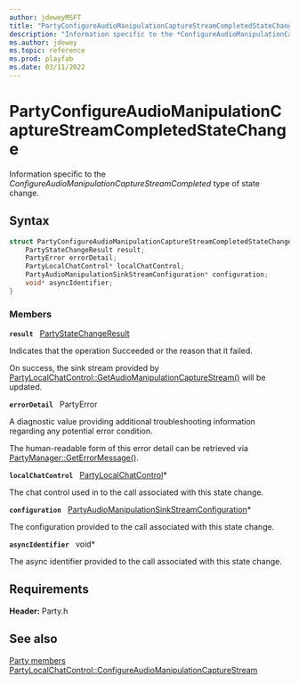 ```yaml
---
author: jdeweyMSFT
title: "PartyConfigureAudioManipulationCaptureStreamCompletedStateChange"
description: "Information specific to the *ConfigureAudioManipulationCaptureStreamCompleted* type of state change."
ms.author: jdewey
ms.topic: reference
ms.prod: playfab
ms.date: 03/11/2022
---
```


# PartyConfigureAudioManipulationCaptureStreamCompletedStateChange  

Information specific to the *ConfigureAudioManipulationCaptureStreamCompleted* type of state change.  

## Syntax  
  
```cpp
struct PartyConfigureAudioManipulationCaptureStreamCompletedStateChange {  
    PartyStateChangeResult result;  
    PartyError errorDetail;  
    PartyLocalChatControl* localChatControl;  
    PartyAudioManipulationSinkStreamConfiguration* configuration;  
    void* asyncIdentifier;  
}  
```
  
### Members  
  
**`result`** &nbsp; [PartyStateChangeResult](../enums/partystatechangeresult.md)  
  
Indicates that the operation Succeeded or the reason that it failed.
  
On success, the sink stream provided by [PartyLocalChatControl::GetAudioManipulationCaptureStream()](../classes/PartyLocalChatControl/methods/partylocalchatcontrol_getaudiomanipulationcapturestream.md) will be updated.
  
**`errorDetail`** &nbsp; PartyError  
  
A diagnostic value providing additional troubleshooting information regarding any potential error condition.
  
The human-readable form of this error detail can be retrieved via [PartyManager::GetErrorMessage()](../classes/PartyManager/methods/partymanager_geterrormessage.md).
  
**`localChatControl`** &nbsp; [PartyLocalChatControl](../classes/PartyLocalChatControl/partylocalchatcontrol.md)*  
  
The chat control used in to the call associated with this state change.
  
**`configuration`** &nbsp; [PartyAudioManipulationSinkStreamConfiguration](partyaudiomanipulationsinkstreamconfiguration.md)*  
  
The configuration provided to the call associated with this state change.
  
**`asyncIdentifier`** &nbsp; void*  
  
The async identifier provided to the call associated with this state change.
  
  
## Requirements  
  
**Header:** Party.h
  
## See also  
[Party members](../party_members.md)  
[PartyLocalChatControl::ConfigureAudioManipulationCaptureStream](../classes/PartyLocalChatControl/methods/partylocalchatcontrol_configureaudiomanipulationcapturestream.md)
  
  
